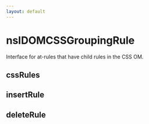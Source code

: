 ```yaml
---
layout: default
---
```


# nsIDOMCSSGroupingRule #

Interface for at-rules that have child rules in the CSS OM.


## cssRules ##

## insertRule ##

## deleteRule ##
